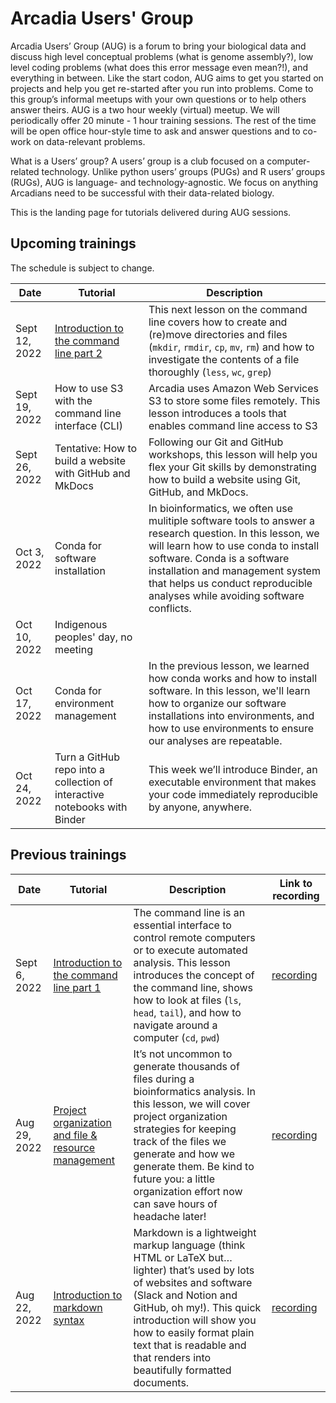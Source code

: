 # Arcadia Users' Group

Arcadia Users’ Group (AUG) is a forum to bring your biological data and discuss high level conceptual problems (what is genome assembly?), low level coding problems (what does this error message even mean?!), and everything in between. 
Like the start codon, AUG aims to get you started on projects and help you get re-started after you run into problems. 
Come to this group’s informal meetups with your own questions or to help others answer theirs. 
AUG is a two hour weekly (virtual) meetup. 
We will periodically offer 20 minute - 1 hour training sessions. 
The rest of the time will be open office hour-style time to ask and answer questions and to co-work on data-relevant problems.

What is a Users’ group?
A users’ group is a club focused on a computer-related technology. 
Unlike python users’ groups (PUGs) and R users’ groups (RUGs), AUG is language- and technology-agnostic. 
We focus on anything Arcadians need to be successful with their data-related biology.

This is the landing page for tutorials delivered during AUG sessions. 

## Upcoming trainings

The schedule is subject to change.

| Date | Tutorial | Description |
|------|----------|-------------|
| Sept 12, 2022 | [Introduction to the command line part 2](20220912-intro-to-shell2/lesson.md) | This next lesson on the command line covers how to create and (re)move directories and files (`mkdir`, `rmdir`, `cp`, `mv`, `rm`) and how to investigate the contents of a file thoroughly (`less`, `wc`, `grep`) |
| Sept 19, 2022 | How to use S3 with the command line interface (CLI) | Arcadia uses Amazon Web Services S3 to store some files remotely. This lesson introduces a tools that enables command line access to S3 |
| Sept 26, 2022 | Tentative: How to build a website with GitHub and MkDocs | Following our Git and GitHub workshops, this lesson will help you flex your Git skills by demonstrating how to build a website using Git, GitHub, and MkDocs. | 
| Oct 3, 2022   | Conda for software installation | In bioinformatics, we often use mulitiple software tools to answer a research question. In this lesson, we will learn how to use conda to install software. Conda is a software installation and management system that helps us conduct reproducible analyses while avoiding software conflicts. | 
| Oct 10, 2022  | Indigenous peoples' day, no meeting | |
| Oct 17, 2022  | Conda for environment management | In the previous lesson, we learned how conda works and how to install software. In this lesson, we'll learn how to organize our software installations into environments, and how to use environments to ensure our analyses are repeatable. | 
| Oct 24, 2022  | Turn a GitHub repo into a collection of interactive notebooks with Binder | This week we’ll introduce Binder, an executable environment that makes your code immediately reproducible by anyone, anywhere. |

## Previous trainings

| Date | Tutorial | Description | Link to recording |
|------|----------|-------------------|-------------------|
| Sept 6, 2022  | [Introduction to the command line part 1](20220906-intro-to-shell1/lesson.md) | The command line is an essential interface to control remote computers or to execute automated analysis. This lesson introduces the concept of the command line, shows how to look at files (`ls`, `head`, `tail`), and how to navigate around a computer (`cd`, `pwd`) | [recording](https://www.youtube.com/watch?v=H5htHR2AmxY) | 
| Aug 29, 2022  | [Project organization and file & resource management](20220829-project-organization/lesson.md) | It’s not uncommon to generate thousands of files during a bioinformatics analysis. In this lesson, we will cover project organization strategies for keeping track of the files we generate and how we generate them. Be kind to future you: a little organization effort now can save hours of headache later! | [recording](https://www.youtube.com/watch?v=lmYbLdCixSM) |
| Aug 22, 2022 | [Introduction to markdown syntax](20220822-intro-to-markdown-syntax/lesson.md) | Markdown is a lightweight markup language (think HTML or LaTeX but…lighter) that’s used by lots of websites and software (Slack and Notion and GitHub, oh my!). This quick introduction will show you how to easily format plain text that is readable and that renders into beautifully formatted documents. | [recording](https://www.youtube.com/watch?v=T8NB3n2URT8) |

